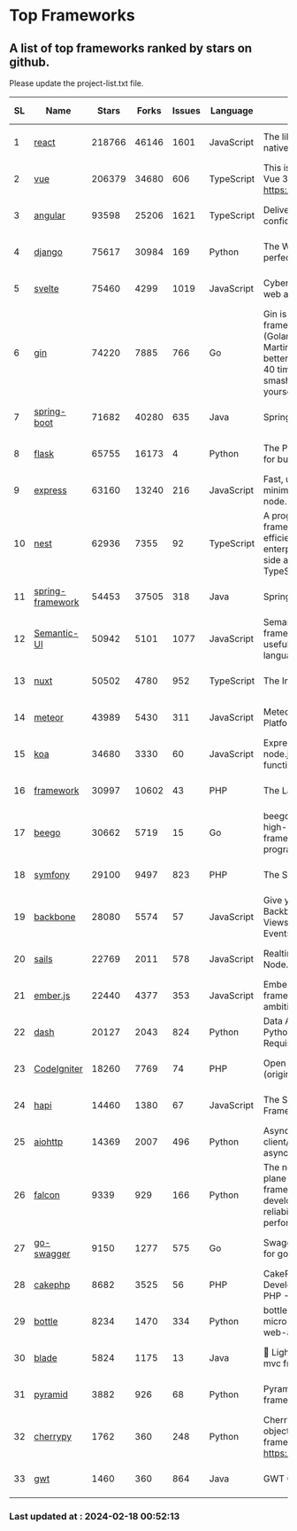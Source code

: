 # Top Frameworks
## A list of top frameworks ranked by stars on github.  
Please update the project-list.txt file.

| SL| Name  | Stars| Forks| Issues | Language | Description | Last Commit |
| --| ------| -----| ---- | ------ | -------- | ----------- | ----------- |
| 1 | [react](https://github.com/facebook/react) | 218766 | 46146 | 1601 | JavaScript | The library for web and native user interfaces. | 2024-02-17 21:41:59 |
| 2 | [vue](https://github.com/vuejs/vue) | 206379 | 34680 | 606 | TypeScript | This is the repo for Vue 2. For Vue 3, go to https://github.com/vuejs/core | 2023-12-31 13:23:55 |
| 3 | [angular](https://github.com/angular/angular) | 93598 | 25206 | 1621 | TypeScript | Deliver web apps with confidence 🚀 | 2024-02-15 20:21:29 |
| 4 | [django](https://github.com/django/django) | 75617 | 30984 | 169 | Python | The Web framework for perfectionists with deadlines. | 2024-02-17 16:17:23 |
| 5 | [svelte](https://github.com/sveltejs/svelte) | 75460 | 4299 | 1019 | JavaScript | Cybernetically enhanced web apps | 2024-02-17 22:09:26 |
| 6 | [gin](https://github.com/gin-gonic/gin) | 74220 | 7885 | 766 | Go | Gin is a HTTP web framework written in Go (Golang). It features a Martini-like API with much better performance -- up to 40 times faster. If you need smashing performance, get yourself some Gin. | 2024-02-07 12:18:53 |
| 7 | [spring-boot](https://github.com/spring-projects/spring-boot) | 71682 | 40280 | 635 | Java | Spring Boot | 2024-02-16 14:27:23 |
| 8 | [flask](https://github.com/pallets/flask) | 65755 | 16173 | 4 | Python | The Python micro framework for building web applications. | 2024-02-12 20:50:45 |
| 9 | [express](https://github.com/expressjs/express) | 63160 | 13240 | 216 | JavaScript | Fast, unopinionated, minimalist web framework for node. | 2023-06-04 15:47:20 |
| 10 | [nest](https://github.com/nestjs/nest) | 62936 | 7355 | 92 | TypeScript | A progressive Node.js framework for building efficient, scalable, and enterprise-grade server-side applications with TypeScript/JavaScript 🚀 | 2024-02-15 07:51:17 |
| 11 | [spring-framework](https://github.com/spring-projects/spring-framework) | 54453 | 37505 | 318 | Java | Spring Framework | 2024-02-17 15:05:40 |
| 12 | [Semantic-UI](https://github.com/Semantic-Org/Semantic-UI) | 50942 | 5101 | 1077 | JavaScript | Semantic is a UI component framework based around useful principles from natural language. | 2023-01-11 17:05:32 |
| 13 | [nuxt](https://github.com/nuxt/nuxt) | 50502 | 4780 | 952 | TypeScript | The Intuitive Vue Framework. | 2024-02-17 22:53:17 |
| 14 | [meteor](https://github.com/meteor/meteor) | 43989 | 5430 | 311 | JavaScript | Meteor, the JavaScript App Platform | 2024-02-15 12:52:47 |
| 15 | [koa](https://github.com/koajs/koa) | 34680 | 3330 | 60 | JavaScript | Expressive middleware for node.js using ES2017 async functions | 2024-01-17 02:02:10 |
| 16 | [framework](https://github.com/laravel/framework) | 30997 | 10602 | 43 | PHP | The Laravel Framework. | 2024-02-16 10:04:27 |
| 17 | [beego](https://github.com/beego/beego) | 30662 | 5719 | 15 | Go | beego is an open-source, high-performance web framework for the Go programming language. | 2024-02-05 07:29:29 |
| 18 | [symfony](https://github.com/symfony/symfony) | 29100 | 9497 | 823 | PHP | The Symfony PHP framework | 2024-02-16 16:26:15 |
| 19 | [backbone](https://github.com/jashkenas/backbone) | 28080 | 5574 | 57 | JavaScript | Give your JS App some Backbone with Models, Views, Collections, and Events | 2024-02-05 21:36:13 |
| 20 | [sails](https://github.com/balderdashy/sails) | 22769 | 2011 | 578 | JavaScript | Realtime MVC Framework for Node.js | 2024-02-01 21:05:31 |
| 21 | [ember.js](https://github.com/emberjs/ember.js) | 22440 | 4377 | 353 | JavaScript | Ember.js - A JavaScript framework for creating ambitious web applications | 2024-02-15 21:13:04 |
| 22 | [dash](https://github.com/plotly/dash) | 20127 | 2043 | 824 | Python | Data Apps & Dashboards for Python. No JavaScript Required. | 2024-02-15 15:09:03 |
| 23 | [CodeIgniter](https://github.com/bcit-ci/CodeIgniter) | 18260 | 7769 | 74 | PHP | Open Source PHP Framework (originally from EllisLab) | 2024-02-10 21:52:04 |
| 24 | [hapi](https://github.com/hapijs/hapi) | 14460 | 1380 | 67 | JavaScript | The Simple, Secure Framework Developers Trust | 2024-01-29 15:47:50 |
| 25 | [aiohttp](https://github.com/aio-libs/aiohttp) | 14369 | 2007 | 496 | Python | Asynchronous HTTP client/server framework for asyncio and Python | 2024-02-16 03:43:21 |
| 26 | [falcon](https://github.com/falconry/falcon) | 9339 | 929 | 166 | Python | The no-magic web data plane API and microservices framework for Python developers, with a focus on reliability, correctness, and performance at scale. | 2024-01-16 08:13:02 |
| 27 | [go-swagger](https://github.com/go-swagger/go-swagger) | 9150 | 1277 | 575 | Go | Swagger 2.0 implementation for go | 2024-02-01 11:52:57 |
| 28 | [cakephp](https://github.com/cakephp/cakephp) | 8682 | 3525 | 56 | PHP | CakePHP: The Rapid Development Framework for PHP - Official Repository | 2024-02-08 10:52:14 |
| 29 | [bottle](https://github.com/bottlepy/bottle) | 8234 | 1470 | 334 | Python | bottle.py is a fast and simple micro-framework for python web-applications. | 2024-01-03 22:31:48 |
| 30 | [blade](https://github.com/lets-blade/blade) | 5824 | 1175 | 13 | Java | :rocket: Lightning fast and elegant mvc framework for Java8 | 2023-06-16 05:18:49 |
| 31 | [pyramid](https://github.com/Pylons/pyramid) | 3882 | 926 | 68 | Python | Pyramid - A Python web framework | 2024-02-09 03:32:10 |
| 32 | [cherrypy](https://github.com/cherrypy/cherrypy) | 1762 | 360 | 248 | Python | CherryPy is a pythonic, object-oriented HTTP framework.      https://cherrypy.dev | 2024-02-15 04:10:04 |
| 33 | [gwt](https://github.com/gwtproject/gwt) | 1460 | 360 | 864 | Java | GWT Open Source Project | 2024-02-14 15:40:02 |

### Last updated at : 2024-02-18 00:52:13

